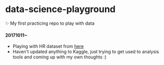 # data-science-playground
:sparkles: My first practicing repo to play with data

#### 20171011~
* Playing with HR dataset from [here](https://www.kaggle.com/ludobenistant/hr-analytics/data)
* Haven't updated anything to Kaggle, just trying to get used to analysis tools and coming up with my own thoughts :)
